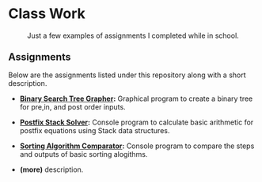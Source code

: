 # Class Work
<p align="center">
Just a few examples of assignments I completed while in school.
</p>


<h3><b><big>Assignments</big></b></h3>
Below are the assignments listed under this repository along with a short description.


<ul><li><b><a href="https://github.com/xadamxk/Class-Work/tree/master/BinarySearchTreeGraphicApplication">Binary Search Tree Grapher</a>:</b> Graphical program to create a binary tree for pre,in, and post order inputs.</li></ul>
<ul><li><b><a href="https://github.com/xadamxk/Class-Work/tree/master/MyStackListConsoleApplication">Postfix Stack Solver</a>:</b> Console program to calculate basic arithmetic for postfix equations using Stack data structures.</li></ul>
<ul><li><b><a href ="https://github.com/xadamxk/Class-Work/tree/master/SortingApp">Sorting Algorithm Comparator</a>:</b> Console program to compare the steps and outputs of basic sorting alogithms.</li></ul>
<ul><li><b>(more)</b> description.</li></ul>
